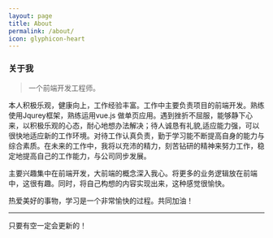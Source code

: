 ```yaml
---
layout: page
title: About
permalink: /about/
icon: glyphicon-heart
---
```


### 关于我

> 一个前端开发工程师。   

本人积极乐观，健康向上，工作经验丰富。工作中主要负责项目的前端开发。熟练使用Jqurey框架，熟练运用vue.js 做单页应用。遇到挫折不屈服，能够静下心来，以积极乐观的心态，耐心地想办法解决；待人诚恳有礼貌,适应能力强，可以很快地适应新的工作环境。对待工作认真负责，勤于学习能不断提高自身的能力与综合素质。在未来的工作中，我将以充沛的精力，刻苦钻研的精神来努力工作，稳定地提高自己的工作能力，与公司同步发展。  

主要兴趣集中在前端开发，大前端的概念深入我心。将更多的业务逻辑放在前端中，这很有趣。同时，将自己构想的内容实现出来，这种感觉很愉快。   

热爱美好的事物，学习是一个非常愉快的过程。共同加油！ 


---


只要有空一定会更新的！